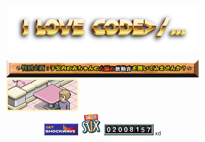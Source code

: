 <div align="center">
	 <img src="I-love-code-18-09-2024 (1).png" alt="Image" width="500px" style="display: inline-block;">
<br></br>
</div>


<img src="menu-tokukikaku.png">
<img src="screenies_rev.gif">

<div style="text-align: center;">
  <img src="get_shockwave.png">
  <img src="cheez_its_logo.png">
  <img src="Count.png">
    xd
</div>
